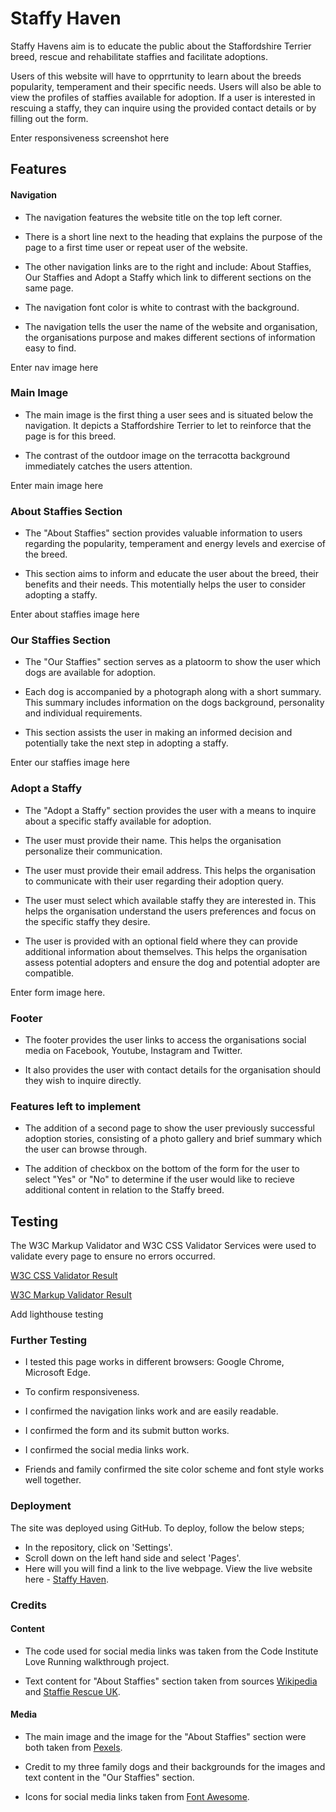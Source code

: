 # Staffy Haven

Staffy Havens aim is to educate the public about the Staffordshire Terrier breed, rescue and rehabilitate staffies and facilitate adoptions.

Users of this website will have to opprrtunity to learn about the breeds popularity, temperament and their specific needs. Users will also be able to view the profiles of staffies available for adoption. If a user is interested in rescuing a staffy, they can inquire using the provided contact details or by filling out the form.

Enter responsiveness screenshot here

## Features

#### Navigation

- The navigation features the website title on the top left corner.

- There is a short line next to the heading that explains the purpose of the page to a first time user or repeat user of the website.

- The other navigation links are to the right and include: About Staffies, Our Staffies and Adopt a Staffy which link to different sections on the same page.

- The navigation font color is white to contrast with the background.

- The navigation tells the user the name of the website and organisation, the organisations purpose and makes different sections of information easy to find.
  
Enter nav image here

### Main Image

- The main image is the first thing a user sees and is situated below the navigation. It depicts a Staffordshire Terrier to let to reinforce that the page is for this breed. 

- The contrast of the outdoor image on the terracotta background immediately catches the users attention.

Enter main image here

### About Staffies Section

- The "About Staffies" section provides valuable information to users regarding the popularity, temperament and energy levels and exercise of the breed. 

- This section aims to inform and educate the user about the breed, their benefits and their needs. This motentially helps the user to consider adopting a staffy. 

Enter about staffies image here

### Our Staffies Section

- The "Our Staffies" section serves as a platoorm to show the user which dogs are available for adoption. 

- Each dog is accompanied by a photograph along with a short summary. This summary includes information on the dogs background, personality and individual requirements.  

- This section assists the user in making an informed decision and potentially take the next step in adopting a staffy. 

Enter our staffies image here

### Adopt a Staffy

- The "Adopt a Staffy" section provides the user with a means to inquire about a specific staffy available for adoption. 

- The user must provide their name. This helps the organisation personalize their communication.

- The user must provide their email address. This helps the organisation to communicate with their user regarding their adoption query.

- The user must select which available staffy they are interested in. This helps the organisation understand the users preferences and focus on the specific staffy they desire. 

- The user is provided with an optional field where they can provide additional information about themselves. This helps the organisation assess potential adopters and ensure the dog and potential adopter are compatible. 

Enter form image here.

### Footer

- The footer provides the user links to access the organisations social media on Facebook, Youtube, Instagram and Twitter. 

- It also provides the user with contact details for the organisation should they wish to inquire directly. 

### Features left to implement 

- The addition of a second page to show the user previously successful adoption stories, consisting of a photo gallery and brief summary which the user can browse through. 

- The addition of checkbox on the bottom of the form for the user to select "Yes" or "No" to determine if the user would like to recieve additional content in relation to the Staffy breed. 

## Testing

The W3C Markup Validator and W3C CSS Validator Services were used to validate every page to ensure no errors occurred. 

[W3C CSS Validator Result](https://jigsaw.w3.org/css-validator/validator?uri=https%3A%2F%2Fhugh1996.github.io%2FStaffies4U-PP1%2F&profile=css3svg&usermedium=all&warning=1&vextwarning=&lang=en)

[W3C Markup Validator Result](https://validator.w3.org/nu/?doc=https%3A%2F%2Fhugh1996.github.io%2FStaffies4U-PP1%2F)

Add lighthouse testing

### Further Testing

- I tested this page works in different browsers: Google Chrome, Microsoft Edge.

- To confirm responsiveness. 

- I confirmed the navigation links work and are easily readable. 

- I confirmed the form and its submit button works. 

- I confirmed the social media links work. 

- Friends and family confirmed the site color scheme and font style works well together. 

### Deployment

The site was deployed using GitHub. To deploy, follow the below steps;

- In the repository, click on 'Settings'.
- Scroll down on the left hand side and select 'Pages'.
- Here will you will find a link to the live webpage. View the live website here - [Staffy Haven](https://hugh1996.github.io/Staffies4U-PP1/).

### Credits

#### Content

- The code used for social media links was taken from the Code Institute Love Running walkthrough project. 

- Text content for "About Staffies" section taken from sources [Wikipedia](https://www.wikipedia.org/) and [Staffie Rescue UK](https://www.staffierescue.co.uk/).

#### Media

- The main image and the image for the "About Staffies" section were both taken from [Pexels](https://www.pexels.com/).

- Credit to my three family dogs and their backgrounds for the images and text content in the "Our Staffies" section. 

- Icons for social media links taken from [Font Awesome](https://fontawesome.com/).